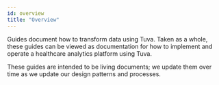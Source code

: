 ```yaml
---
id: overview
title: "Overview"
---
```


Guides document how to transform data using Tuva.  Taken as a whole, these guides can be viewed as documentation for how to implement and operate a healthcare analytics platform using Tuva.

These guides are intended to be living documents; we update them over time as we update our design patterns and processes.

